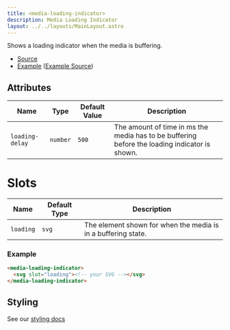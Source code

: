 ```yaml
---
title: <media-loading-indicator>
description: Media Loading Indicator
layout: ../../layouts/MainLayout.astro
---
```


Shows a loading indicator when the media is buffering.

- [Source](https://github.com/muxinc/media-chrome/tree/main/src/js/media-loading-indicator.js)
- [Example](https://media-chrome.mux.dev/examples/control-elements/media-loading-indicator.html) ([Example Source](../examples/control-elements/media-loading-indicator.html))

## Attributes

| Name            | Type     | Default Value | Description                                                                                   |
| --------------- | -------- | ------------- | --------------------------------------------------------------------------------------------- |
| `loading-delay` | `number` | `500`         | The amount of time in ms the media has to be buffering before the loading indicator is shown. |

# Slots

| Name      | Default Type | Description                                                   |
| --------- | ------------ | ------------------------------------------------------------- |
| `loading` | `svg`        | The element shown for when the media is in a buffering state. |

### Example

```html
<media-loading-indicator>
  <svg slot="loading"><!-- your SVG --></svg>
</media-loading-indicator>
```

## Styling

See our [styling docs](./styling#Indicators)
